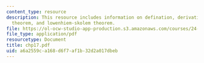 ```yaml
---
content_type: resource
description: This resource includes information on defination, derivation of compactness
  theorem, and lowenhiem-skolem theorem.
file: https://ol-ocw-studio-app-production.s3.amazonaws.com/courses/24-241-logic-i-fall-2005/a6a2559ca168d6f7af1b32d2a017dbeb_chp17.pdf
file_type: application/pdf
resourcetype: Document
title: chp17.pdf
uid: a6a2559c-a168-d6f7-af1b-32d2a017dbeb
---
```

